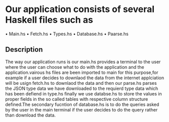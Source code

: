 # Our application consists of several Haskell files such as 
• Main.hs
• Fetch.hs
• Types.hs
• Database.hs
• Paarse.hs
## Description
The way our application runs is our main.hs provides a terminal to the user where the 
user can choose what to do with the application and the application.vairous hs files are 
been imported to main for this purpose,for example if a user decides to downlaod the 
data from the internet applciation will be usign fetch.hs to downlaod the data and then 
our parse.hs parses the JSON type data we have downloaded to the requierd type data 
which has been defiend in type.hs finally we use databse.hs to store the values in 
proper fields in the so called tables with respective column structure defined.The 
secondary fucntion of database.hs is to do the queries asked by the user in the main 
terminal if the user decides to do the query rather than download the data.
